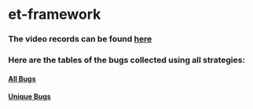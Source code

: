 # et-framework

### The video records can be found [here](https://youtube.com/playlist?list=PLSdOb0Kges6DFdIjuylVqf967WEH0-GrC&si=5NvneOzcC8lS9dZH)

### Here are the tables of the bugs collected using all strategies:

#### [All Bugs](https://github.com/yohanduartep/et-framework/blob/main/Tables/ET%20Framework%20-%20All%20Bugs%20Game%2001.pdf)
#### [Unique Bugs]()
